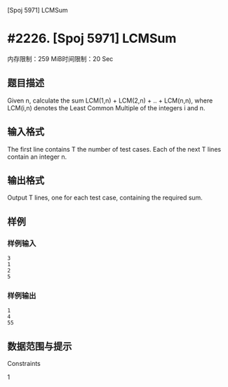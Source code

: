 [Spoj 5971] LCMSum

# #2226. [Spoj 5971] LCMSum

内存限制：259 MiB时间限制：20 Sec

## 题目描述

Given n, calculate the sum LCM(1,n) + LCM(2,n) + .. + LCM(n,n), where LCM(i,n) denotes the Least Common Multiple of the integers i and n.

## 输入格式

The first line contains T the number of test cases. Each of the next T lines contain an integer n.

## 输出格式

Output T lines, one for each test case, containing the required sum.



## 样例

### 样例输入

    
    3
    1
    2
    5
    
    
    

### 样例输出

    
    1
    4
    55
    
    

## 数据范围与提示

Constraints

1 
